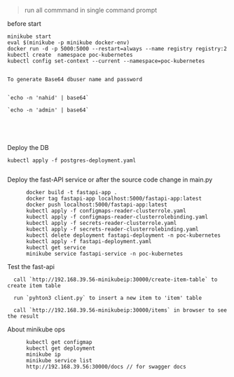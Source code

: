 
> run all commmand in single command prompt


before start

```
minikube start
eval $(minikube -p minikube docker-env)
docker run -d -p 5000:5000 --restart=always --name registry registry:2
kubectl create  namespace poc-kubernetes
kubectl config set-context --current --namespace=poc-kubernetes


To generate Base64 dbuser name and password


`echo -n 'nahid' | base64`

`echo -n 'admin' | base64`





```

Deploy the DB 

```
kubectl apply -f postgres-deployment.yaml


```

Deploy the fast-API service or after the source code change in main.py

```
      docker build -t fastapi-app .
      docker tag fastapi-app localhost:5000/fastapi-app:latest
      docker push localhost:5000/fastapi-app:latest
      kubectl apply -f configmaps-reader-clusterrole.yaml
      kubectl apply -f configmaps-reader-clusterrolebinding.yaml
      kubectl apply -f secrets-reader-clusterrole.yaml
      kubectl apply -f secrets-reader-clusterrolebinding.yaml
      kubectl delete deployment fastapi-deployment -n poc-kubernetes
      kubectl apply -f fastapi-deployment.yaml 
      kubectl get service
      minikube service fastapi-service -n poc-kubernetes

```

Test the fast-api

      call `http://192.168.39.56-minikubeip:30000/create-item-table` to create item table

      run `pyhton3 client.py` to insert a new item to 'item' table

      call `http://192.168.39.56-minikubeip:30000/items` in browser to see the result 

About minikube ops

```
      kubectl get configmap
      kubectl get deployment
      minikube ip
      minikube service list
      http://192.168.39.56:30000/docs // for swagger docs

```
